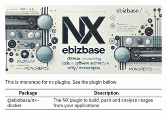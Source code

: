 #

![Banner](https://github.com/ebizbase/nx/blob/main/banner.png?raw=true)

This is monorepo for nx plugins. See the plugin bellow:

| Package             | Description                                                            |
| ------------------- | ---------------------------------------------------------------------- |
| @ebizbase/nx-docker | The NX plugin to build, push and analyze images from your applications |

